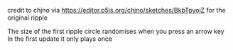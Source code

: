 credit to chjno via https://editor.p5js.org/chjno/sketches/BkbTpyojZ for the original ripple

The size of the first ripple circle randomises when you press an arrow key
In the first update it only plays once
